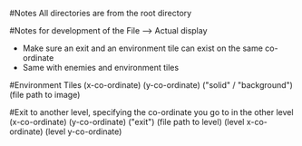 #Notes
All directories are from the root directory

#Notes for development of the File --> Actual display
- Make sure an exit and an environment tile can exist on the same co-ordinate
- Same with enemies and environment tiles

#Environment Tiles
(x-co-ordinate) (y-co-ordinate) ("solid" / "background") (file path to image)

#Exit to another level, specifying the co-ordinate you go to in the other level
(x-co-ordinate) (y-co-ordinate) ("exit") (file path to level) (level x-co-ordinate) (level y-co-ordinate)
